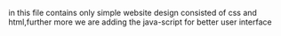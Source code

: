 in this file contains only simple website design consisted of css and html,further more we are adding the java-script for better user interface
